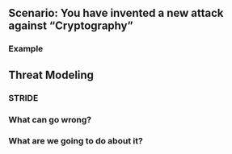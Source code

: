 ## Scenario: You have invented a new attack against “Cryptography”

### Example

## Threat Modeling

### STRIDE

### What can go wrong?

### What are we going to do about it?